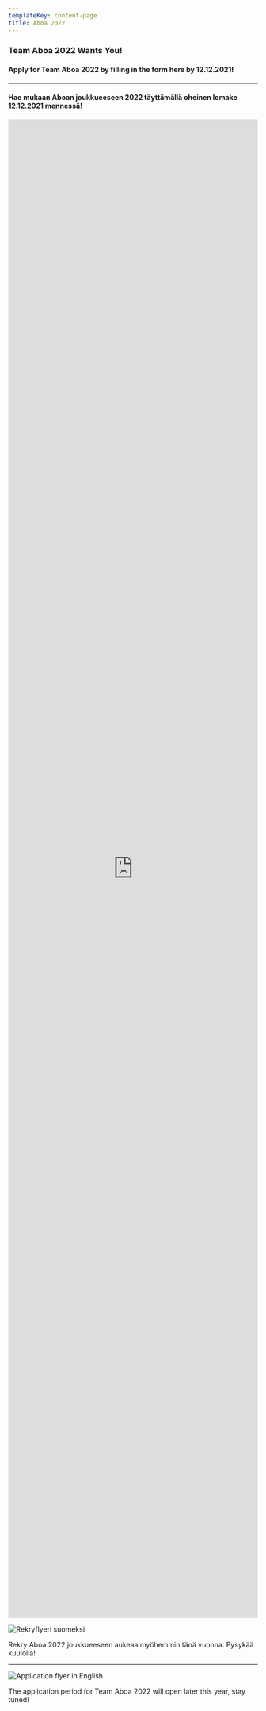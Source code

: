 ```yaml
---
templateKey: content-page
title: Aboa 2022
---
```

### Team Aboa 2022 Wants You!

#### Apply for Team Aboa 2022 by filling in the form here by 12.12.2021!
---
#### Hae mukaan Aboan joukkueeseen 2022 täyttämällä oheinen lomake 12.12.2021 mennessä!

<html>
<iframe src="https://docs.google.com/forms/d/e/1FAIpQLSccPmwa8TopuB1dUqVmByDGNYV6nxBYNbnaU1CGd3fwgF8pBw/viewform?embedded=true" width="100%" height="3020" frameborder="0" marginheight="0" marginwidth="0">Ladataan…</iframe>
</html>

![Rekryflyeri suomeksi](/img/aboa-flyer-in-finnish.png)

Rekry Aboa 2022 joukkueeseen aukeaa myöhemmin tänä vuonna. Pysykää kuulolla!

---
![Application flyer in English](/img/aboa-flyer-in-english.png)

The application period for Team Aboa 2022 will open later this year, stay tuned!